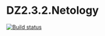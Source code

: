 # DZ2.3.2.Netology
[![Build status](https://ci.appveyor.com/api/projects/status/uq7ok3jvv4vrys5v?svg=true)](https://ci.appveyor.com/project/zda3171/dz2-3-2-netology)
